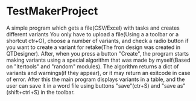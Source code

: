 # TestMakerProject
 A simple program which gets a file(CSV/Excel) with tasks and creates different variants
You only have to upload a file(Using a a toolbar or a shortcut ctr+O), choose a number of variants, and check a radio button if you want to create a variant for retake(The fron design was created in QTDesigner). After, when you press a button "Create", the program starts making variants using a special algorithm that was made by myself(Based on "itertools" and "random" modules). The algorithm returns a dict of variants and warnings(if they appear), or it may return an exitcode in case of error.
After this the main program displays variants in a table, and the user can save it in a word file using buttons "save"(ctr+S) and "save as"(shift+ctrl+S) in the toolbar.

